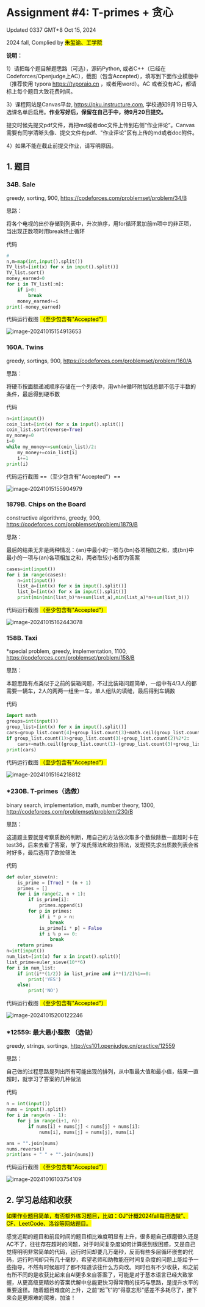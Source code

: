 # Assignment #4: T-primes + 贪心

Updated 0337 GMT+8 Oct 15, 2024

2024 fall, Complied by <mark>朱玺谕、工学院</mark>



**说明：**

1）请把每个题目解题思路（可选），源码Python, 或者C++（已经在Codeforces/Openjudge上AC），截图（包含Accepted），填写到下面作业模版中（推荐使用 typora https://typoraio.cn ，或者用word）。AC 或者没有AC，都请标上每个题目大致花费时间。

3）课程网站是Canvas平台, https://pku.instructure.com, 学校通知9月19日导入选课名单后启用。**作业写好后，保留在自己手中，待9月20日提交。**

提交时候先提交pdf文件，再把md或者doc文件上传到右侧“作业评论”。Canvas需要有同学清晰头像、提交文件有pdf、"作业评论"区有上传的md或者doc附件。

4）如果不能在截止前提交作业，请写明原因。



## 1. 题目

### 34B. Sale

greedy, sorting, 900, https://codeforces.com/problemset/problem/34/B



思路：

将各个电视的出价存储到列表中，升次排序，用for循环累加前m项中的非正项，当出现正数项时用break终止循环

代码

```python
# 
n,m=map(int,input().split())
TV_list=[int(x) for x in input().split()]
TV_list.sort()
money_earned=0
for i in TV_list[:m]:
    if i>0:
        break
    money_earned+=i
print(-money_earned)

```



代码运行截图 <mark>（至少包含有"Accepted"）</mark>

![image-20241015154913653](C:\Users\32786\AppData\Roaming\Typora\typora-user-images\image-20241015154913653.png)



### 160A. Twins

greedy, sortings, 900, https://codeforces.com/problemset/problem/160/A

思路：

将硬币按面额递减顺序存储在一个列表中，用while循环附加钱总额不低于半数的条件，最后得到硬币数

代码

```python
n=int(input())
coin_list=[int(x) for x in input().split()]
coin_list.sort(reverse=True)
my_money=0
i=0
while my_money<=sum(coin_list)/2:
    my_money+=coin_list[i]
    i+=1
print(i)
```



代码运行截图 ==（至少包含有"Accepted"）==

![image-20241015155904979](C:\Users\32786\AppData\Roaming\Typora\typora-user-images\image-20241015155904979.png)



### 1879B. Chips on the Board

constructive algorithms, greedy, 900, https://codeforces.com/problemset/problem/1879/B

思路：

最后的结果无非是两种情况：{an}中最小的一项与{bn}各项相加之和，或{bn}中最小的一项与{an}各项相加之和，两者取较小者即为答案

```python
cases=int(input())
for i in range(cases):
    n=int(input())
    list_a=[int(x) for x in input().split()]
    list_b=[int(x) for x in input().split()]
    print(min(min(list_b)*n+sum(list_a),min(list_a)*n+sum(list_b)))

```



代码运行截图 <mark>（至少包含有"Accepted"）</mark>

![image-20241015162443078](C:\Users\32786\AppData\Roaming\Typora\typora-user-images\image-20241015162443078.png)



### 158B. Taxi

*special problem, greedy, implementation, 1100, https://codeforces.com/problemset/problem/158/B

思路：

本题思路有点类似于之前的装箱问题，不过比装箱问题简单，一组中有4/3人的都需要一辆车，2人的两两一组坐一车，单人组队的填缝，最后得到车辆数

代码

```python
import math
groups=int(input())
group_list=[int(x) for x in input().split()]
cars=group_list.count(4)+group_list.count(3)+math.ceil(group_list.count(2)/2)
if group_list.count(1)>group_list.count(3)+group_list.count(2)%2*2:
    cars+=math.ceil((group_list.count(1)-(group_list.count(3)+group_list.count(2)%2*2))/4)
print(cars)

```



代码运行截图 <mark>（至少包含有"Accepted"）</mark>

![image-20241015164218812](C:\Users\32786\AppData\Roaming\Typora\typora-user-images\image-20241015164218812.png)



### *230B. T-primes（选做）

binary search, implementation, math, number theory, 1300, http://codeforces.com/problemset/problem/230/B

思路：

这道题主要就是考察质数的判断，用自己的方法依次取多个数做除数一直超时卡在test36，后来去看了答案，学了埃氏筛法和欧拉筛法，发现预先求出质数列表会省时好多，最后选用了欧拉筛法

代码

```python
def euler_sieve(n):
    is_prime = [True] * (n + 1)
    primes = []
    for i in range(2, n + 1):
        if is_prime[i]:
            primes.append(i)
        for p in primes:
            if i * p > n:
                break
            is_prime[i * p] = False
            if i % p == 0:
                break
    return primes
n=int(input())
num_list=[int(x) for x in input().split()]
list_prime=euler_sieve(10**6)
for i in num_list:
    if int(i**(1/2)) in list_prime and i**(1/2)%1==0:
        print('YES')
    else:
        print('NO')

```



代码运行截图 <mark>（至少包含有"Accepted"）</mark>

![image-20241015200122246](C:\Users\32786\AppData\Roaming\Typora\typora-user-images\image-20241015200122246.png)



### *12559: 最大最小整数 （选做）

greedy, strings, sortings, http://cs101.openjudge.cn/practice/12559

思路：

自己做的过程思路是列出所有可能出现的排列，从中取最大值和最小值，结果一直超时，就学习了答案的几种做法

代码

```python
n = int(input())
nums = input().split()
for i in range(n - 1):
    for j in range(i+1, n):
        if nums[i] + nums[j] < nums[j] + nums[i]:
            nums[i], nums[j] = nums[j], nums[i]

ans = "".join(nums)
nums.reverse()
print(ans + " " + "".join(nums))
```



代码运行截图 <mark>（至少包含有"Accepted"）</mark>

![image-20241016103754109](C:\Users\32786\AppData\Roaming\Typora\typora-user-images\image-20241016103754109.png)



## 2. 学习总结和收获

<mark>如果作业题目简单，有否额外练习题目，比如：OJ“计概2024fall每日选做”、CF、LeetCode、洛谷等网站题目。</mark>

感觉近期的题目和前段时间的题目相比难度明显有上升，很多题自己琢磨很久还是AC不了，往往存在超时的问题，对于时间复杂度如何计算感到很困惑，又是自己觉得明明非常简单的代码，运行时间却要几万毫秒，反而有些多层循环嵌套的代码，运行时间却只有几十毫秒，希望老师和助教能在时间复杂度的问题上能给予一些指导，不然有时候超时了都不知道该往什么方向改。同时也有不少收获，和之前有所不同的是收获比起来自AI更多来自答案了，可能是对于基本语言已经大致掌握，从更高级更精妙的答案优解中总能更快习得常用的技巧与思路，是提升水平的重要途径。随着题目难度的上升，之前“起飞”的“得意忘形”感差不多耗尽了，接下来会是更艰难的爬坡，加油！



